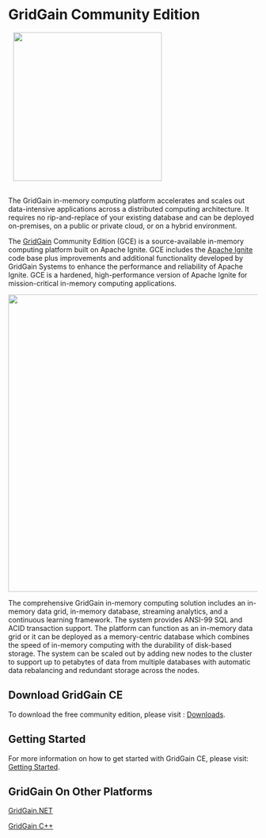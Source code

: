 # GridGain Community Edition

<a href="https://www.gridgain.com/"><img src="https://www.gridgain.com/themes/gridgain1185/images/svg/gridgain-logo.svg?20180912" hspace="10"  width="300px"/></a><br/><br/>

The GridGain in-memory computing platform accelerates and scales out data-intensive applications across a distributed
computing architecture. It requires no rip-and-replace of your existing database and can be deployed on-premises, on a public or private cloud, or on a hybrid environment.

The [GridGain][GridGain-homepage] Community Edition (GCE) is a source-available in-memory computing platform built on Apache Ignite.
GCE includes the [Apache Ignite][apache-ignite-homepage] code base plus improvements and additional functionality developed by GridGain Systems
to enhance the performance and reliability of Apache Ignite. GCE is a hardened, high-performance version of Apache Ignite
for mission-critical in-memory computing applications.

<p align="center">
    <a href="https://www.gridgain.com/">
        <img src="https://files.readme.io/58b7901-gg_platform.png" width="600px"/>
    </a>
</p>

The comprehensive GridGain in-memory computing solution includes an in-memory data grid, in-memory database, streaming analytics,
and a continuous learning framework. The system provides ANSI-99 SQL and ACID transaction support. The platform can function
as an in-memory data grid or it can be deployed as a memory-centric database which combines the speed of in-memory computing
with the durability of disk-based storage. The system can be scaled out by adding
new nodes to the cluster to support up to petabytes of data from multiple databases with automatic data rebalancing and
redundant storage across the nodes.

## Download GridGain CE

To download the free community edition, please visit : [Downloads](https://www.gridgain.com/resources/download).

## Getting Started

For more information on how to get started with GridGain CE, please visit: [Getting Started][getting-started].

## GridGain On Other Platforms

<a href="modules/platforms/dotnet">GridGain.NET</a>

<a href="modules/platforms/cpp">GridGain C++</a>


[apache-ignite-homepage]: https://ignite.apache.org/
[GridGain-homepage]: https://www.gridgain.com/
[getting-started]: https://docs.gridgain.com/docs
[docs]: https://docs.gridgain.com/docs